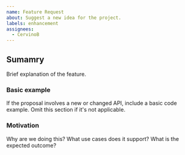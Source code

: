 ```yaml
---
name: Feature Request 
about: Suggest a new idea for the project.
labels: enhancement
assignees:
  - CervinoB
---
```


## Sumamry

Brief explanation of the feature.

### Basic example

If the proposal involves a new or changed API, include a basic 
code example. Omit this section if it's not applicable.

### Motivation

Why are we doing this? What use cases does it support? What is the expected outcome?

